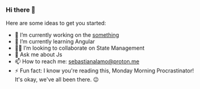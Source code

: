 ### Hi there 👋

Here are some ideas to get you started:

- 🔭 I’m currently working on the [something](https://github.com/Sebaa-al/repl)
- 🌱 I’m currently learning Angular
- 👨‍💻 I’m looking to collaborate on State Management
- 💬 Ask me about Js
- 📫 How to reach me: sebastianalamo@proton.me
- ⚡ Fun fact: I know you're reading this, Monday Morning Procrastinator! It's okay, we've all been there. 😉


